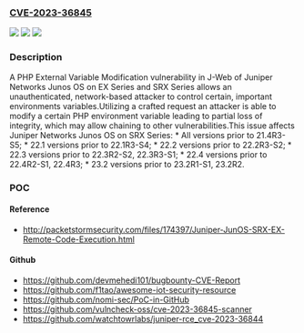 ### [CVE-2023-36845](https://cve.mitre.org/cgi-bin/cvename.cgi?name=CVE-2023-36845)
![](https://img.shields.io/static/v1?label=Product&message=Junos%20OS&color=blue)
![](https://img.shields.io/static/v1?label=Version&message=21.4%3C%2021.4R3-S5%20&color=brighgreen)
![](https://img.shields.io/static/v1?label=Vulnerability&message=CWE-473%20PHP%20External%20Variable%20Modification&color=brighgreen)

### Description

A PHP External Variable Modification vulnerability in J-Web of Juniper Networks Junos OS on EX Series and SRX Series allows an unauthenticated, network-based attacker to control certain, important environments variables.Utilizing a crafted request an attacker is able to modify a certain PHP environment variable leading to partial loss of integrity, which may allow chaining to other vulnerabilities.This issue affects Juniper Networks Junos OS on SRX Series:  *  All versions prior to 21.4R3-S5;  *  22.1 versions prior to 22.1R3-S4;  *  22.2 versions prior to 22.2R3-S2;  *  22.3 versions prior to 22.3R2-S2, 22.3R3-S1;  *  22.4 versions prior to 22.4R2-S1, 22.4R3;  *  23.2 versions prior to 23.2R1-S1, 23.2R2.

### POC

#### Reference
- http://packetstormsecurity.com/files/174397/Juniper-JunOS-SRX-EX-Remote-Code-Execution.html

#### Github
- https://github.com/devmehedi101/bugbounty-CVE-Report
- https://github.com/f1tao/awesome-iot-security-resource
- https://github.com/nomi-sec/PoC-in-GitHub
- https://github.com/vulncheck-oss/cve-2023-36845-scanner
- https://github.com/watchtowrlabs/juniper-rce_cve-2023-36844

